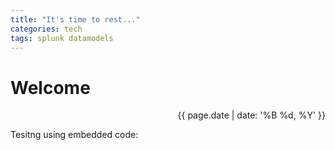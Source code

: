 ```yaml
---
title: "It's time to rest..."
categories: tech
tags: splunk datamodels
---
```


# Welcome
<div style="text-align: right;">{{ page.date | date: '%B %d, %Y' }}</div>

Tesitng using embedded code:
<script src="https://gist-it.appspot.com/http://github.com/fontora/splunk/blob/master/Searches/Datamodels/ES_CIM_Datamodels.spl"></script>
